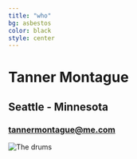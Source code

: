 ```yaml
---
title: "who"
bg: asbestos
color: black
style: center
---
```


# Tanner Montague

## Seattle - Minnesota

### <tannermontague@me.com>
![The drums](http://postimg.org/image/d3fgnq9uv/)
